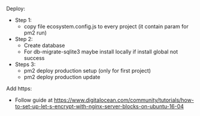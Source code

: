 Deploy:

- Step 1:
    - copy file ecosystem.config.js to every project (it contain param for pm2 run)
- Step 2:
    - Create database
    - For db-migrate-sqlite3 maybe install locally if install global not success
- Steps 3:
    - pm2 deploy production setup (only for first project)
    - pm2 deploy production update

Add https:
 - Follow guide at https://www.digitalocean.com/community/tutorials/how-to-set-up-let-s-encrypt-with-nginx-server-blocks-on-ubuntu-16-04
